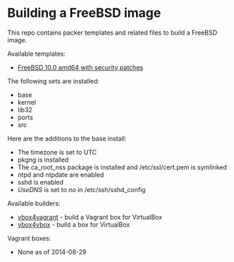 Building a FreeBSD image
========================

This repo contains packer templates and related files to build a FreeBSD image.

Available templates:

  * [FreeBSD 10.0 amd64 with security patches](freebsd-10.0-amd64-patches.json)

The following sets are installed:
  * base
  * kernel
  * lib32
  * ports
  * src

Here are the additions to the base install:

  * The timezone is set to UTC
  * pkgng is installed
  * The ca_root_nss package is installed and /etc/ssl/cert.pem is symlinked
  * ntpd and ntpdate are enabled
  * sshd is enabled
  * *UseDNS* is set to *no* in /etc/ssh/sshd_config

Available builders:

  * [vbox4vagrant](VAGRANT.md) - build a Vagrant box for VirtualBox
  * [vbox4vbox](VIRTUALBOX.md) - build a box for VirtualBox

Vagrant boxes:

  * None as of 2014-08-29
